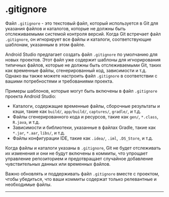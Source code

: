 # .gitignore

Файл `.gitignore` - это текстовый файл, который используется в Git для указания файлов и каталогов, которые не должны быть отслеживаемыми системой контроля версий. Когда Git встречает файл `.gitignore`, он игнорирует все файлы и каталоги, соответствующие шаблонам, указанным в этом файле.

Android Studio предлагает создать файл `.gitignore` по умолчанию для новых проектов. Этот файл уже содержит шаблоны для игнорирования типичных файлов, которые не должны быть отслеживаемыми Git, таких как временные файлы, сгенерированный код, зависимости и т.д. Однако вы также можете настроить файл `.gitignore` в соответствии с вашими потребностями и требованиями проекта.

Примеры шаблонов, которые могут быть включены в файл `.gitignore` проекта Android Studio:

* Каталоги, содержащие временные файлы, сборочные результаты и кэши, такие как `build/`, `app/build/`, `captures/`, `gradle/`, и т.д.
* Файлы сгенерированного кода и ресурсов, такие как `gen/`, `*.class`, `R.java`, и т.д.
* Зависимости и библиотеки, указанные в файлах Gradle, такие как `*.jar`, `*.aar`, `libs/`, и т.д.
* Файлы конфигурации IDE, такие как `.idea/`, `.iml`, `.DS_Store`, и т.д.

Когда файлы и каталоги указаны в `.gitignore`, Git не будет отслеживать их изменения и они не будут включены в коммиты, что упрощает управление репозиторием и предотвращает случайное добавление чувствительных данных или временных файлов.

Важно обновлять и поддерживать файл `.gitignore` вместе с проектом, чтобы убедиться, что ваши коммиты содержат только релевантные и необходимые файлы.

---
